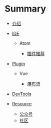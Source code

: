 # Summary

- [介绍](README.md)

- [IDE](./IDE/README.md)

    - Atom

        - [插件推荐](./IDE/Atom/packages.md)

- [Plugin](./Plugin/README.md)

    - Vue

        - [瀑布流](./Plugin/Vue/waterfall.md)

- [DevTools](./DevTools/README.md)

- [Resource](./Resource/README.md)

    - [公众号](./Resource/gzh.md)
    - [社区](./Resource/community.md)
